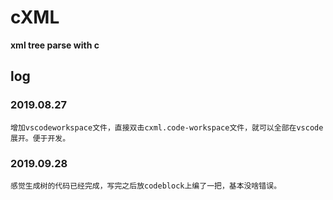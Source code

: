 # cXML

**xml tree parse with c**

## log  

### 2019.08.27  

    增加vscodeworkspace文件，直接双击cxml.code-workspace文件，就可以全部在vscode展开。便于开发。

### 2019.09.28

    感觉生成树的代码已经完成，写完之后放codeblock上编了一把，基本没啥错误。

